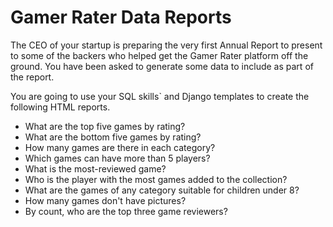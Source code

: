 # Gamer Rater Data Reports

The CEO of your startup is preparing the very first Annual Report to present to some of the backers who helped get the Gamer Rater platform off the ground. You have been asked to generate some data to include as part of the report.

You are going to use your SQL skills` and Django templates to create the following HTML reports.

+ What are the top five games by rating?
+ What are the bottom five games by rating?
+ How many games are there in each category?
+ Which games can have more than 5 players?
+ What is the most-reviewed game?
+ Who is the player with the most games added to the collection?
+ What are the games of any category suitable for children under 8?
+ How many games don't have pictures?
+ By count, who are the top three game reviewers?
